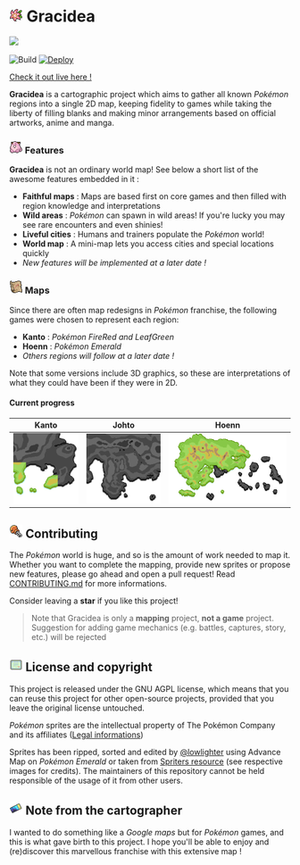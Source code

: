 # ![](/client/static/copyrighted/imgs/icons/gracidea.png) Gracidea

![](/.github/README/animated_map.gif)

![Build](https://github.com/lowlighter/gracidea/workflows/Build/badge.svg)
[![Deploy](https://img.shields.io/badge/%20-Gracidea%20on%20deno%20deploy-black.svg?logo=deno)](https://gracidea.lecoq.io)


[Check it out live here !](https://gracidea.lecoq.io)

**Gracidea** is a cartographic project which aims to gather all known *Pokémon* regions into a single 2D map, keeping fidelity to games while taking the liberty of filling blanks and making minor arrangements based on official artworks, anime and manga.

### ![](/client/static/copyrighted/imgs/icons/pokedoll.png) Features

**Gracidea** is not an ordinary world map! See below a short list of the awesome features embedded in it :

* **Faithful maps** : Maps are based first on core games and then filled with region knowledge and interpretations
* **Wild areas** : *Pokémon* can spawn in wild areas! If you're lucky you may see rare encounters and even shinies!
* **Liveful cities** : Humans and trainers populate the *Pokémon* world!
* **World map** : A mini-map lets you access cities and special locations quickly
* *New features will be implemented at a later date !*

### ![](/client/static/copyrighted/imgs/icons/map.png) Maps

Since there are often map redesigns in *Pokémon* franchise, the following games were chosen to represent each region:
* **Kanto** : *Pokémon FireRed and LeafGreen*
* **Hoenn** : *Pokémon Emerald*
* *Others regions will follow at a later date !*

Note that some versions include 3D graphics, so these are interpretations of what they could have been if they were in 2D.

#### Current progress

| Kanto | Johto | Hoenn |
| :---: | :---: | :---: |
| ![Kanto](/client/static/copyrighted/imgs/regions/kanto.png) | ![Johto](/client/static/copyrighted/imgs/regions/johto.png) | ![Hoenn](/client/static/copyrighted/imgs/regions/hoenn.png) |

## ![](/client/static/copyrighted/imgs/icons/contribute.png) Contributing

The *Pokémon* world is huge, and so is the amount of work needed to map it. Whether you want to complete the mapping, provide new sprites or propose new features, please go ahead and open a pull request!
Read [CONTRIBUTING.md](/CONTRIBUTING.md) for more informations.

Consider leaving a **star** if you like this project!

> Note that Gracidea is only a **mapping** project, **not a game** project. Suggestion for adding game mechanics (e.g. battles, captures, story, etc.) will be rejected

## ![](/client/static/copyrighted/imgs/icons/licenses.png) License and copyright

This project is released under the GNU AGPL license, which means that you can reuse this project for other open-source projects, provided that you leave the original license untouched.

*Pokémon* sprites are the intellectual property of The Pokémon Company and its affiliates ([Legal informations](https://www.pokemon.com/us/legal/))

Sprites has been ripped, sorted and edited by [@lowlighter](https://github.com/lowlighter/) using Advance Map on *Pokémon Emerald* or taken from [Spriters resource](https://www.spriters-resource.com/game_boy_advance/pokemonemerald/) (see respective images for credits).
The maintainers of this repository cannot be held responsible of the usage of it from other users.

## ![](/client/static/copyrighted/imgs/icons/note.png) Note from the cartographer

I wanted to do something like a *Google maps* but for *Pokémon* games, and this is what gave birth to this project.
I hope you'll be able to enjoy and (re)discover this marvellous franchise with this extensive map !
